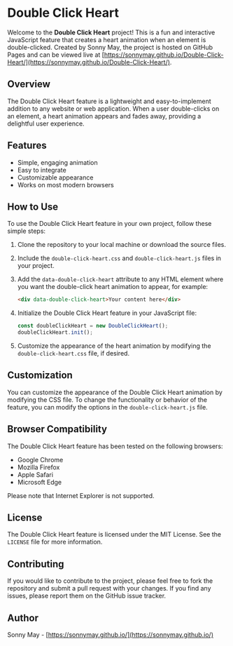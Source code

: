 # Double Click Heart

Welcome to the **Double Click Heart** project! This is a fun and interactive JavaScript feature that creates a heart animation when an element is double-clicked. Created by Sonny May, the project is hosted on GitHub Pages and can be viewed live at [https://sonnymay.github.io/Double-Click-Heart/](https://sonnymay.github.io/Double-Click-Heart/).

## Overview

The Double Click Heart feature is a lightweight and easy-to-implement addition to any website or web application. When a user double-clicks on an element, a heart animation appears and fades away, providing a delightful user experience.

## Features

- Simple, engaging animation
- Easy to integrate
- Customizable appearance
- Works on most modern browsers

## How to Use

To use the Double Click Heart feature in your own project, follow these simple steps:

1. Clone the repository to your local machine or download the source files.
2. Include the `double-click-heart.css` and `double-click-heart.js` files in your project.
3. Add the `data-double-click-heart` attribute to any HTML element where you want the double-click heart animation to appear, for example:

   ```html
   <div data-double-click-heart>Your content here</div>
   ```

4. Initialize the Double Click Heart feature in your JavaScript file:

   ```javascript
   const doubleClickHeart = new DoubleClickHeart();
   doubleClickHeart.init();
   ```

5. Customize the appearance of the heart animation by modifying the `double-click-heart.css` file, if desired.

## Customization

You can customize the appearance of the Double Click Heart animation by modifying the CSS file. To change the functionality or behavior of the feature, you can modify the options in the `double-click-heart.js` file.

## Browser Compatibility

The Double Click Heart feature has been tested on the following browsers:

- Google Chrome
- Mozilla Firefox
- Apple Safari
- Microsoft Edge

Please note that Internet Explorer is not supported.

## License

The Double Click Heart feature is licensed under the MIT License. See the `LICENSE` file for more information.

## Contributing

If you would like to contribute to the project, please feel free to fork the repository and submit a pull request with your changes. If you find any issues, please report them on the GitHub issue tracker.

## Author

Sonny May - [https://sonnymay.github.io/](https://sonnymay.github.io/)
